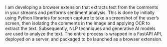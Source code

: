 
I am developing a browser extension that extracts text from the comments in your streams and performs sentiment analysis. This is done by initially using Python libraries for screen capture to take a screenshot of the user’s screen, then isolating the comments in the image and applying OCR to extract the text. Subsequently, NLP techniques and generative AI models are used to analyze the text. The entire process is wrapped in a FastAPI API, deployed on a server, and packaged to be launched as a browser extension.
